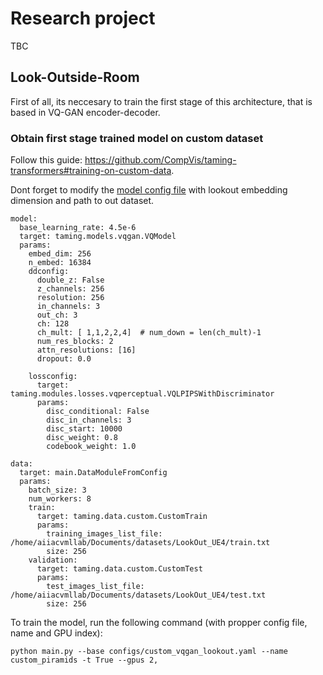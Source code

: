 # Research project

TBC

## Look-Outside-Room

First of all, its neccesary to train the first stage of this architecture, that is based in VQ-GAN encoder-decoder.

### Obtain first stage trained model on custom dataset

Follow this guide: https://github.com/CompVis/taming-transformers#training-on-custom-data.

Dont forget to modify the [model config file](https://github.com/CompVis/taming-transformers/blob/master/configs/custom_vqgan.yaml) with lookout embedding dimension and path to out dataset. 

```
model:
  base_learning_rate: 4.5e-6
  target: taming.models.vqgan.VQModel
  params:
    embed_dim: 256
    n_embed: 16384
    ddconfig:
      double_z: False
      z_channels: 256
      resolution: 256
      in_channels: 3
      out_ch: 3
      ch: 128
      ch_mult: [ 1,1,2,2,4]  # num_down = len(ch_mult)-1
      num_res_blocks: 2
      attn_resolutions: [16]
      dropout: 0.0

    lossconfig:
      target: taming.modules.losses.vqperceptual.VQLPIPSWithDiscriminator
      params:
        disc_conditional: False
        disc_in_channels: 3
        disc_start: 10000
        disc_weight: 0.8
        codebook_weight: 1.0

data:
  target: main.DataModuleFromConfig
  params:
    batch_size: 3
    num_workers: 8
    train:
      target: taming.data.custom.CustomTrain
      params:
        training_images_list_file: /home/aiiacvmllab/Documents/datasets/LookOut_UE4/train.txt
        size: 256
    validation:
      target: taming.data.custom.CustomTest
      params:
        test_images_list_file: /home/aiiacvmllab/Documents/datasets/LookOut_UE4/test.txt
        size: 256
```

To train the model, run the following command (with propper config file, name and GPU index):
```
python main.py --base configs/custom_vqgan_lookout.yaml --name custom_piramids -t True --gpus 2,
```